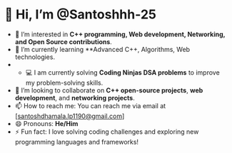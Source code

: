 # 👋 Hi, I’m @Santoshhh-25

- 👀 I’m interested in **C++ programming, Web development, Networking, and Open Source contributions**.
- 🌱 I’m currently learning **Advanced C++, Algorithms, Web technologies.
- - 💻 I am currently solving **Coding Ninjas DSA problems** to improve my problem-solving skills.
- 💞️ I’m looking to collaborate on **C++ open-source projects**, **web development**, and **networking projects**.
- 📫 How to reach me: You can reach me via email at [santoshdhamala.lp1190@gmail.com]
- 😄 Pronouns: **He/Him**
- ⚡ Fun fact: I love solving coding challenges and exploring new programming languages and frameworks!

<!---
Santoshhh-25/Santoshhh-25 is a ✨ special ✨ repository because its `README.md` (this file) appears on your GitHub profile.
You can click the Preview link to take a look at your changes.
--->
